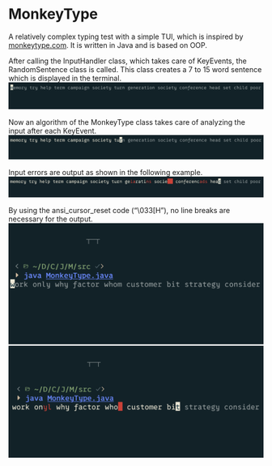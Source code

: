 # MonkeyType
A relatively complex typing test with a simple TUI, which is inspired by [monkeytype.com](monkeytype.com). It is written in Java and is based on OOP. 

After calling the InputHandler class, which takes care of KeyEvents, the RandomSentence class is called. 
This class creates a 7 to 15 word sentence which is displayed in the terminal. 
![example](https://raw.githubusercontent.com/gxstxxv/MonkeyType/main/pictures/Bildschirmfoto%202024-05-10%20um%2013.13.00.png)

Now an algorithm of the MonkeyType class takes care of analyzing the input after each KeyEvent.
![example](https://raw.githubusercontent.com/gxstxxv/MonkeyType/main/pictures/Bildschirmfoto%202024-05-10%20um%2013.13.23.png)

Input errors are output as shown in the following example.
![example](https://raw.githubusercontent.com/gxstxxv/MonkeyType/main/pictures/Bildschirmfoto%202024-05-10%20um%2013.13.53.jpeg)

By using the ansi_cursor_reset code (“\033[H”), no line breaks are necessary for the output.
![example](https://raw.githubusercontent.com/gxstxxv/MonkeyType/main/pictures/Bildschirmfoto%202024-05-10%20um%2013.15.05.png)
![example](https://raw.githubusercontent.com/gxstxxv/MonkeyType/main/pictures/Bildschirmfoto%202024-05-10%20um%2013.15.23.png)
